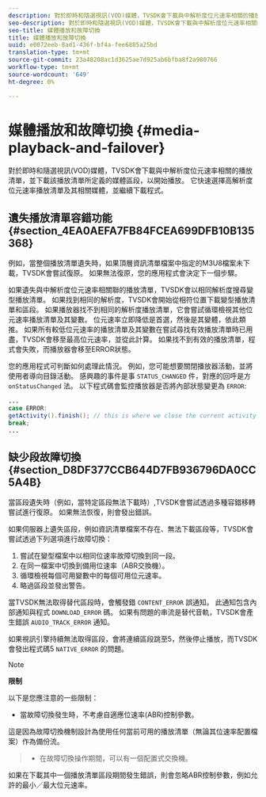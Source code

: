 ```yaml
---
description: 對於即時和隨選視訊(VOD)媒體，TVSDK會下載與中解析度位元速率相關的播放清單，並下載該播放清單所定義的媒體區段，以開始播放。 它快速選擇高解析度位元速率播放清單及其相關媒體，並繼續下載程式。
seo-description: 對於即時和隨選視訊(VOD)媒體，TVSDK會下載與中解析度位元速率相關的播放清單，並下載該播放清單所定義的媒體區段，以開始播放。 它快速選擇高解析度位元速率播放清單及其相關媒體，並繼續下載程式。
seo-title: 媒體播放和故障切換
title: 媒體播放和故障切換
uuid: e0072eeb-8ad1-436f-bf4a-fee6885a25bd
translation-type: tm+mt
source-git-commit: 23a48208ac1d3625ae7d925ab6bfba8f2a980766
workflow-type: tm+mt
source-wordcount: '649'
ht-degree: 0%

---
```



# 媒體播放和故障切換 {#media-playback-and-failover}

對於即時和隨選視訊(VOD)媒體，TVSDK會下載與中解析度位元速率相關的播放清單，並下載該播放清單所定義的媒體區段，以開始播放。 它快速選擇高解析度位元速率播放清單及其相關媒體，並繼續下載程式。

## 遺失播放清單容錯功能 {#section_4EA0AEFA7FB84FCEA699DFB10B135368}

例如，當整個播放清單遺失時，如果頂層資訊清單檔案中指定的M3U8檔案未下載，TVSDK會嘗試復原。 如果無法復原，您的應用程式會決定下一個步驟。

如果遺失與中解析度位元速率相關聯的播放清單，TVSDK會以相同解析度搜尋變型播放清單。 如果找到相同的解析度，TVSDK會開始從相符位置下載變型播放清單和區段。 如果播放器找不到相同的解析度播放清單，它會嘗試循環檢視其他位元速率播放清單及其變數。 位元速率立即降低是首選，然後是其變體，依此類推。 如果所有較低位元速率的播放清單及其變數在嘗試尋找有效播放清單時已用盡，TVSDK會移至最高位元速率，並從此計算。 如果找不到有效的播放清單，程式會失敗，而播放器會移至ERROR狀態。

您的應用程式可判斷如何處理此情況。 例如，您可能想要關閉播放器活動，並將使用者導向目錄活動。 感興趣的事件是事 `STATUS_CHANGED` 件，對應的回呼是方 `onStatusChanged` 法。 以下程式碼會監控播放器是否將內部狀態變更為 `ERROR`:

```java
... 
case ERROR: 
getActivity().finish(); // this is where we close the current activity (the Player activity) 
break; 
...
```

## 缺少段故障切換 {#section_D8DF377CCB644D7FB936796DA0CC5A4B}

當區段遺失時（例如，當特定區段無法下載時）,TVSDK會嘗試透過多種容錯移轉嘗試進行復原。 如果無法恢復，則會發出錯誤。

如果伺服器上遺失區段，例如資訊清單檔案不存在、無法下載區段等，TVSDK會嘗試透過下列選項進行故障切換：

1. 嘗試在變型檔案中以相同位速率故障切換到同一段。
1. 在同一檔案中切換到備用位速率（ABR交換機）。
1. 循環檢視每個可用變數中的每個可用位元速率。
1. 略過區段並發出警告。

當TVSDK無法取得替代區段時，會觸發錯 `CONTENT_ERROR` 誤通知。 此通知包含內部通知與程式 `DOWNLOAD_ERROR` 碼。 如果有問題的串流是替代音軌，TVSDK會產生錯誤 `AUDIO_TRACK_ERROR` 通知。

如果視訊引擎持續無法取得區段，會將連續區段跳至5，然後停止播放，而TVSDK會發出程式碼5 `NATIVE_ERROR` 的問題。

>[!NOTE]
>
>**限制**
>
>以下是您應注意的一些限制：
>
>* 當故障切換發生時，不考慮自適應位速率(ABR)控制參數。
>
>  
這是因為故障切換機制設計為使用任何當前可用的播放清單（無論其位速率配置檔案）作為備份流。
>* 在故障切換操作期間，可以有一個配置式交換機。
>
>  
如果在下載其中一個播放清單區段期間發生錯誤，則會忽略ABR控制參數，例如允許的最小／最大位元速率。
